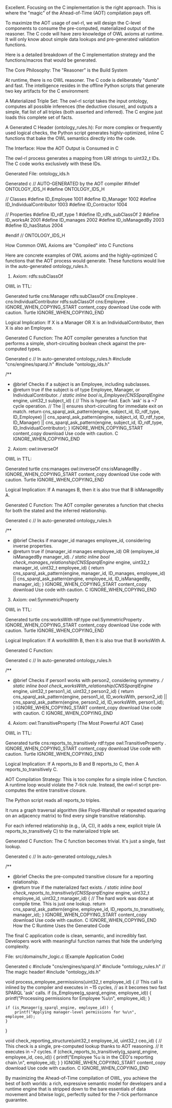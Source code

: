 Excellent. Focusing on the C implementation is the right approach. This is where the "magic" of the Ahead-of-Time (AOT) compilation pays off.

To maximize the AOT usage of owl-rl, we will design the C-level components to consume the pre-computed, materialized output of the reasoner. The C code will have zero knowledge of OWL axioms at runtime. It will only know about simple data lookups and pre-generated validation functions.

Here is a detailed breakdown of the C implementation strategy and the functions/macros that would be generated.

The Core Philosophy: The "Reasoner" is the Build System

At runtime, there is no OWL reasoner. The C code is deliberately "dumb" and fast. The intelligence resides in the offline Python scripts that generate two key artifacts for the C environment:

A Materialized Triple Set: The owl-rl script takes the input ontology, computes all possible inferences (the deductive closure), and outputs a simple, flat list of all triples (both asserted and inferred). The C engine just loads this complete set of facts.

A Generated C Header (ontology_rules.h): For more complex or frequently used logical checks, the Python script generates highly-optimized, inline C functions that bake the OWL semantics directly into the code.

The Interface: How the AOT Output is Consumed in C

The owl-rl process generates a mapping from URI strings to uint32_t IDs. The C code works exclusively with these IDs.

Generated File: ontology_ids.h

Generated c
// AUTO-GENERATED by the AOT compiler
#ifndef ONTOLOGY_IDS_H
#define ONTOLOGY_IDS_H

// Classes
#define ID_Employee 1001
#define ID_Manager 1002
#define ID_IndividualContributor 1003
#define ID_Contractor 1004

// Properties
#define ID_rdf_type 1
#define ID_rdfs_subClassOf 2
#define ID_worksAt 2001
#define ID_manages 2002
#define ID_isManagedBy 2003
#define ID_hasStatus 2004

#endif // ONTOLOGY_IDS_H

How Common OWL Axioms are "Compiled" into C Functions

Here are concrete examples of OWL axioms and the highly-optimized C functions that the AOT process would generate. These functions would live in the auto-generated ontology_rules.h.

1. Axiom: rdfs:subClassOf

OWL in TTL:

Generated turtle
cns:Manager rdfs:subClassOf cns:Employee .
cns:IndividualContributor rdfs:subClassOf cns:Employee .
IGNORE_WHEN_COPYING_START
content_copy
download
Use code with caution.
Turtle
IGNORE_WHEN_COPYING_END

Logical Implication: If X is a Manager OR X is an IndividualContributor, then X is also an Employee.

Generated C Function: The AOT compiler generates a function that performs a simple, short-circuiting boolean check against the pre-computed types.

Generated c
// In auto-generated ontology_rules.h
#include "cns/engines/sparql.h"
#include "ontology_ids.h"

/**
 * @brief Checks if a subject is an Employee, including subclasses.
 * @return true if the subject is of type Employee, Manager, or IndividualContributor.
 */
static inline bool is_Employee(CNSSparqlEngine* engine, uint32_t subject_id) {
    // This is hyper-fast. Each 'ask' is a ~7 cycle operation.
    // The || ensures short-circuiting for immediate exit on match.
    return cns_sparql_ask_pattern(engine, subject_id, ID_rdf_type, ID_Employee) ||
           cns_sparql_ask_pattern(engine, subject_id, ID_rdf_type, ID_Manager) ||
           cns_sparql_ask_pattern(engine, subject_id, ID_rdf_type, ID_IndividualContributor);
}
IGNORE_WHEN_COPYING_START
content_copy
download
Use code with caution.
C
IGNORE_WHEN_COPYING_END
2. Axiom: owl:inverseOf

OWL in TTL:

Generated turtle
cns:manages owl:inverseOf cns:isManagedBy .
IGNORE_WHEN_COPYING_START
content_copy
download
Use code with caution.
Turtle
IGNORE_WHEN_COPYING_END

Logical Implication: If A manages B, then it is also true that B isManagedBy A.

Generated C Function: The AOT compiler generates a function that checks for both the stated and the inferred relationship.

Generated c
// In auto-generated ontology_rules.h

/**
 * @brief Checks if manager_id manages employee_id, considering inverse properties.
 * @return true if (manager_id manages employee_id) OR (employee_id isManagedBy manager_id).
 */
static inline bool check_manages_relationship(CNSSparqlEngine* engine, uint32_t manager_id, uint32_t employee_id) {
    return cns_sparql_ask_pattern(engine, manager_id, ID_manages, employee_id) ||
           cns_sparql_ask_pattern(engine, employee_id, ID_isManagedBy, manager_id);
}
IGNORE_WHEN_COPYING_START
content_copy
download
Use code with caution.
C
IGNORE_WHEN_COPYING_END
3. Axiom: owl:SymmetricProperty

OWL in TTL:

Generated turtle
cns:worksWith rdf:type owl:SymmetricProperty .
IGNORE_WHEN_COPYING_START
content_copy
download
Use code with caution.
Turtle
IGNORE_WHEN_COPYING_END

Logical Implication: If A worksWith B, then it is also true that B worksWith A.

Generated C Function:

Generated c
// In auto-generated ontology_rules.h

/**
 * @brief Checks if person1 works with person2, considering symmetry.
 */
static inline bool check_worksWith_relationship(CNSSparqlEngine* engine, uint32_t person1_id, uint32_t person2_id) {
    return cns_sparql_ask_pattern(engine, person1_id, ID_worksWith, person2_id) ||
           cns_sparql_ask_pattern(engine, person2_id, ID_worksWith, person1_id);
}
IGNORE_WHEN_COPYING_START
content_copy
download
Use code with caution.
C
IGNORE_WHEN_COPYING_END
4. Axiom: owl:TransitiveProperty (The Most Powerful AOT Case)

OWL in TTL:

Generated turtle
cns:reports_to_transitively rdf:type owl:TransitiveProperty .
IGNORE_WHEN_COPYING_START
content_copy
download
Use code with caution.
Turtle
IGNORE_WHEN_COPYING_END

Logical Implication: If A reports_to B and B reports_to C, then A reports_to_transitively C.

AOT Compilation Strategy: This is too complex for a simple inline C function. A runtime loop would violate the 7-tick rule. Instead, the owl-rl script pre-computes the entire transitive closure.

The Python script reads all reports_to triples.

It runs a graph traversal algorithm (like Floyd-Warshall or repeated squaring on an adjacency matrix) to find every single transitive relationship.

For each inferred relationship (e.g., (A, C)), it adds a new, explicit triple (A reports_to_transitively C) to the materialized triple set.

Generated C Function: The C function becomes trivial. It's just a single, fast lookup.

Generated c
// In auto-generated ontology_rules.h

/**
 * @brief Checks the pre-computed transitive closure for a reporting relationship.
 * @return true if the materialized fact exists.
 */
static inline bool check_reports_to_transitively(CNSSparqlEngine* engine, uint32_t employee_id, uint32_t manager_id) {
    // The hard work was done at compile time. This is just one lookup.
    return cns_sparql_ask_pattern(engine, employee_id, ID_reports_to_transitively, manager_id);
}
IGNORE_WHEN_COPYING_START
content_copy
download
Use code with caution.
C
IGNORE_WHEN_COPYING_END
How the C Runtime Uses the Generated Code

The final C application code is clean, semantic, and incredibly fast. Developers work with meaningful function names that hide the underlying complexity.

File: src/domains/hr_logic.c (Example Application Code)

Generated c
#include "cns/engines/sparql.h"
#include "ontology_rules.h" // The magic header!
#include "ontology_ids.h"

void process_employee_permissions(uint32_t employee_id) {
    // This call is inlined by the compiler and executes in ~15 cycles,
    // as it becomes two fast SPARQL 'ask' calls.
    if (is_Employee(g_sparql_engine, employee_id)) {
        printf("Processing permissions for Employee %u\n", employee_id);
    }

    if (is_Manager(g_sparql_engine, employee_id)) {
        printf("Applying manager-level permissions for %u\n", employee_id);
    }
}

void check_reporting_structure(uint32_t employee_id, uint32_t ceo_id) {
    // This check is a single, pre-computed lookup thanks to AOT reasoning.
    // It executes in ~7 cycles.
    if (check_reports_to_transitively(g_sparql_engine, employee_id, ceo_id)) {
        printf("Employee %u is in the CEO's reporting chain.\n", employee_id);
    }
}
IGNORE_WHEN_COPYING_START
content_copy
download
Use code with caution.
C
IGNORE_WHEN_COPYING_END

By maximizing the Ahead-of-Time compilation of OWL, you achieve the best of both worlds: a rich, expressive semantic model for developers and a runtime engine that is stripped down to the bare essentials of data movement and bitwise logic, perfectly suited for the 7-tick performance guarantee.